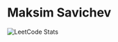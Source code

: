 # Maksim Savichev

![LeetCode Stats](https://leetcard.jacoblin.cool/maksimpw?theme=dark&font=Assistant&ext=heatmap)
